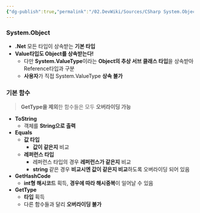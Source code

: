 ```yaml
---
{"dg-publish":true,"permalink":"/02.DevWiki/Sources/CSharp System.Object/","noteIcon":"","created":"2024-10-01T11:42:45.000+09:00","updated":"2025-07-19T22:58:36.953+09:00"}
---
```


### System.Object
* **.Net** 모든 타입이 상속받는 **기본 타입**
* **Value타입도 Object를 상속받는다!**
	* 다만 **System.ValueType**이라는 **Object의 추상 서브 클래스 타입**을 상속받아 Reference타입과 구분
	* **사용자**가 직접 System.ValueType **상속 불가**
### 기본 함수
> **GetType을 제외**한 함수들은 모두 **오버라이딩 가능**

* **ToString**
	* 객체를 **String으로 출력**
* **Equals**
	* **값 타입**
		* **값이 같은지** 비교
	* **레퍼런스 타입**
		* 레퍼런스 타입의 경우 **레퍼런스가 같은지** 비교
		* **string** 같은 경우 **비교시엔 값이 같은지 비교**하도록 오버라이딩 되어 있음
* **GetHashCode**
	* **int형 해시코드** 획득, **경우에 따라 해시중복**이 일어날 수 있음
* **GetType**
	* **타입** 획득
	* 다른 함수들과 달리 **오버라이딩 불가**